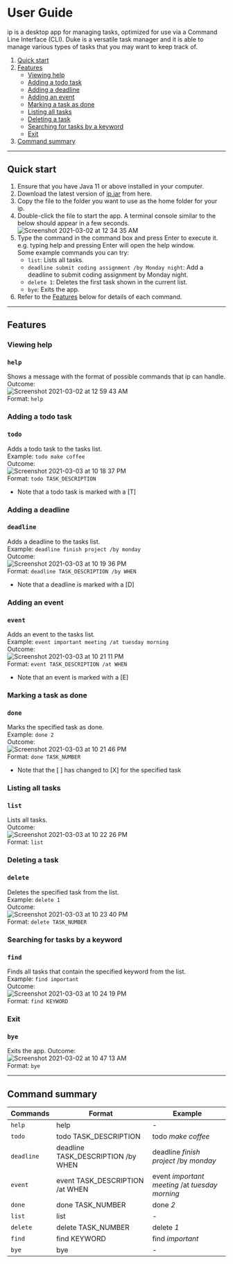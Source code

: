 # User Guide

ip is a desktop app for managing tasks, optimized for use via a Command Line Interface (CLI). Duke is a versatile task manager and it is able to manage various types of tasks that you may want to keep track of.

1. [Quick start](#quick-start)
2. [Features](#features)
   * [Viewing help](#viewing-help)
   * [Adding a todo task](#adding-a-todo-task)
   * [Adding a deadline](#adding-a-deadline)
   * [Adding an event](#adding-an-event)
   * [Marking a task as done](#marking-a-task-as-done)
   * [Listing all tasks](#listing-all-tasks)
   * [Deleting a task](#deleting-a-task)
   * [Searching for tasks by a keyword](#searching-for-tasks-by-a-keyword)
   * [Exit](#exit)
3. [Command summary](#command-summary)

---

## Quick start
1. Ensure that you have Java 11 or above installed in your computer.
2. Download the latest version of [ip.jar] from here.
3. Copy the file to the folder you want to use as the home folder for your ip.
4. Double-click the file to start the app. A terminal console similar to the below should appear in a few seconds.    
   ![Screenshot 2021-03-02 at 12 34 35 AM](https://user-images.githubusercontent.com/60348727/109528031-4185eb00-7aef-11eb-9f0b-270c2e2cae8e.png)
5. Type the command in the command box and press Enter to execute it. e.g. typing help and pressing Enter will open the help window.  
   Some example commands you can try:
   * `list`: Lists all tasks.
   * `deadline submit coding assignment /by Monday night`: Add a deadline to submit coding assignment by Monday night.
   * `delete 1`: Deletes the first task shown in the current list.
   * `bye`: Exits the app.
6. Refer to the [Features](#features) below for details of each command.  

---

## Features

### Viewing help
### `help`  
Shows a message with the format of possible commands that ip can handle.  
Outcome:  
![Screenshot 2021-03-02 at 12 59 43 AM](https://user-images.githubusercontent.com/60348727/109531210-9414d680-7af2-11eb-848b-f5f04c8bbd62.png)  
Format: `help`

### Adding a todo task  
### `todo`  
Adds a todo task to the tasks list.   
Example: `todo make coffee`  
Outcome:  
![Screenshot 2021-03-03 at 10 18 37 PM](https://user-images.githubusercontent.com/60348727/109818842-681e6000-7c6e-11eb-8f91-8e99e9d5d213.png)  
Format: `todo TASK_DESCRIPTION`  
* Note that a todo task is marked with a [T]

### Adding a deadline  
### `deadline`  
Adds a deadline to the tasks list.  
Example: `deadline finish project /by monday`  
Outcome:  
![Screenshot 2021-03-03 at 10 19 36 PM](https://user-images.githubusercontent.com/60348727/109818971-8ab07900-7c6e-11eb-8cef-77d919be61c7.png)  
Format: `deadline TASK_DESCRIPTION /by WHEN`  
* Note that a deadline is marked with a [D]

### Adding an event  
### `event`  
Adds an event to the tasks list.  
Example: `event important meeting /at tuesday morning`  
Outcome:  
![Screenshot 2021-03-03 at 10 21 11 PM](https://user-images.githubusercontent.com/60348727/109819203-c3e8e900-7c6e-11eb-8f54-be21bdf9c9d7.png)  
Format: `event TASK_DESCRIPTION /at WHEN`  
* Note that an event is marked with a [E]

### Marking a task as done  
### `done`  
Marks the specified task as done.  
Example: `done 2`  
Outcome:  
![Screenshot 2021-03-03 at 10 21 46 PM](https://user-images.githubusercontent.com/60348727/109819271-d82ce600-7c6e-11eb-8959-bb2e1ac913d5.png)    
Format: `done TASK_NUMBER` 
* Note that the [ ] has changed to [X] for the specified task

### Listing all tasks
### `list`  
Lists all tasks.  
Outcome:  
![Screenshot 2021-03-03 at 10 22 26 PM](https://user-images.githubusercontent.com/60348727/109819361-f0046a00-7c6e-11eb-815e-44458accb809.png)  
Format: `list`

### Deleting a task  
### `delete`  
Deletes the specified task from the list.  
Example: `delete 1`  
Outcome:  
![Screenshot 2021-03-03 at 10 23 40 PM](https://user-images.githubusercontent.com/60348727/109819520-1c1feb00-7c6f-11eb-921d-b390f0f914ef.png)  
Format: `delete TASK_NUMBER`

### Searching for tasks by a keyword  
### `find`  
Finds all tasks that contain the specified keyword from the list.  
Example: `find important`  
Outcome:  
![Screenshot 2021-03-03 at 10 24 19 PM](https://user-images.githubusercontent.com/60348727/109819585-335ed880-7c6f-11eb-8eeb-e9d1a4d8702d.png)  
Format: `find KEYWORD`  


### Exit  
### `bye`
Exits the app.
Outcome:  
![Screenshot 2021-03-02 at 10 47 13 AM](https://user-images.githubusercontent.com/60348727/109589064-b8999e80-7b44-11eb-88a6-13f8bceb85d7.png)  
Format: `bye`

---

## Command summary  

|  Commands  |               Format               |                      Example                    |
| ---------- | ---------------------------------- | ----------------------------------------------- |
| `help`     | help                               | -                                               |
| `todo`     | todo TASK_DESCRIPTION              | todo *make coffee*                              |
| `deadline` | deadline TASK_DESCRIPTION /by WHEN | deadline *finish project* /by *monday*          |
| `event`    | event TASK_DESCRIPTION /at WHEN    | event *important meeting* /at *tuesday morning* |
| `done`     | done TASK_NUMBER                   | done *2*                                        |
| `list`     | list                               | -                                               |
| `delete`   | delete TASK_NUMBER                 | delete *1*                                      |
| `find`     | find KEYWORD                       | find *important*                                |
| `bye`      | bye                                | -                                               |

[ip.jar]: https://github.com/Rizavur/ip/releases/tag/A-Jar
